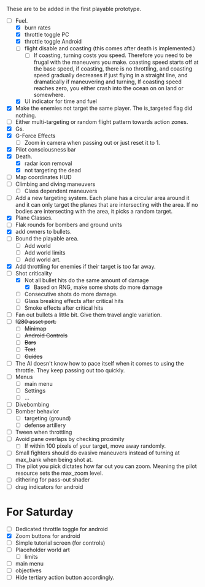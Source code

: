 These are to be added in the first playable prototype.
- [ ] Fuel.
	- [x] burn rates
	- [x] throttle toggle PC
	- [x] throttle toggle Android
	- [ ] flight disable and coasting (this comes after death is implemented.)
		- [ ] If coasting, turning costs you speed. Therefore you need to be frugal with the maneuvers you make. coasting speed starts off at the base speed, if coasting, there is no throttling, and coasting speed gradually decreases if just flying in a straight line, and dramatically if maneuvering and turning, If coasting speed reaches zero, you either crash into the ocean on on land or somewhere. 
	- [x] UI indicator for time and fuel
- [x] Make the enemies not target the same player. The is_targeted flag did nothing.
- [ ] Either multi-targeting or random flight pattern towards action zones.
- [x] Gs.
- [x] G-Force Effects
	- [ ] Zoom in camera when passing out or just reset it to 1.
- [x] Pilot consciousness bar
- [x] Death.
	- [x] radar icon removal
	- [x] not targeting the dead
- [ ] Map coordinates HUD
- [ ] Climbing and diving maneuvers
	- [ ] Class dependent maneuvers
- [ ] Add a new targeting system. Each plane has a circular area around it and it can only target the planes that are intersecting with the area. If no bodies are intersecting with the area, it picks a random target.
- [x] Plane Classes.
- [ ] Flak rounds for bombers and ground units
- [x] add owners to bullets.
- [ ] Bound the playable area.
	- [ ] Add world
	- [ ] Add world limits
	- [ ] Add world art.
- [x] Add throttling for enemies if their target is too far away.
- [ ] Shot criticality
	- [x] Not all bullet hits do the same amount of damage
		- [x] Based on RNG, make some shots do more damage
	- [ ] Consecutive shots do more damage.
	- [ ] Glass breaking effects after critical hits
	- [ ] Smoke effects after critical hits
- [ ] Fan out bullets a little bit. Give them travel angle variation.
- [ ] ~~1280 asset port.~~
	- [ ] ~~Minimap~~
	- [ ] ~~Android Controls~~
	- [ ] ~~Bars~~
	- [ ] ~~Text~~
	- [ ] ~~Guides~~
- [ ] The AI doesn't know how to pace itself when it comes to using the throttle. They keep passing out too quickly.
- [ ] Menus
	- [ ] main menu
	- [ ] Settings
	- [ ] ...
- [ ] Divebombing
- [ ] Bomber behavior
	- [ ] targeting (ground)
	- [ ] defense artillery
- [ ] Tween when throttling
- [ ] Avoid pane overlaps by checking proximity
	- [ ] If within 100 pixels of your target, move away randomly.
- [ ] Small fighters should do evasive maneuvers instead of turning at max_bank when being shot at.
- [ ] The pilot you pick dictates how far out you can zoom. Meaning the pilot resource sets the max_zoom level.
- [ ] dithering for pass-out shader 
- [ ] drag indicators for android
# For Saturday
- [ ] Dedicated throttle toggle for android
- [x] Zoom buttons for android
- [ ] Simple tutorial screen (for controls)
- [ ] Placeholder world art
	- [ ] limits
- [ ] main menu
- [ ] objectives
- [ ] Hide tertiary action button accordingly.
